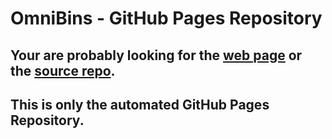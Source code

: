 # OmniBins - GitHub Pages Repository

## Your are probably looking for the [web page](https://omnibins.github.io/) or the [source repo](https://github.com/OmniBins/OmniBins).
## This is only the automated GitHub Pages Repository.